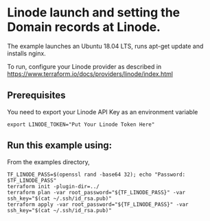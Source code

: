 # Linode launch and setting the Domain records at Linode.

The example launches an Ubuntu 18.04 LTS, runs apt-get update and installs nginx.

To run, configure your Linode provider as described in https://www.terraform.io/docs/providers/linode/index.html

## Prerequisites
You need to export your Linode API Key as an environment variable

    export LINODE_TOKEN="Put Your Linode Token Here" 

## Run this example using:

From the examples directory,

    TF_LINODE_PASS=$(openssl rand -base64 32); echo "Password: $TF_LINODE_PASS"
    terraform init -plugin-dir=../
    terraform plan -var root_password="${TF_LINODE_PASS}" -var ssh_key="$(cat ~/.ssh/id_rsa.pub)"
    terraform apply -var root_password="${TF_LINODE_PASS}" -var ssh_key="$(cat ~/.ssh/id_rsa.pub)"
